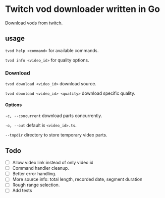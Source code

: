# Twitch vod downloader written in Go
Download vods from twitch.
## usage

`tvod help <command>` for available commands.

`tvod info <video_id>` for quality options.

### Download
`tvod download <video_id>` download source.

`tvod download <video_id> <quality>` download specific quality.
#### Options
`-c, --concurrent` download parts concurrently.

`-o, --out` default is `<video_id>.ts`.

`--tmpdir` directory to store temporary video parts.

## Todo
- [ ] Allow video link instead of only video id
- [ ] Command handler cleanup.
- [ ] Better error handling.
- [ ] More source info: total length, recorded date, segment duration
- [ ] Rough range selection.
- [ ] Add tests